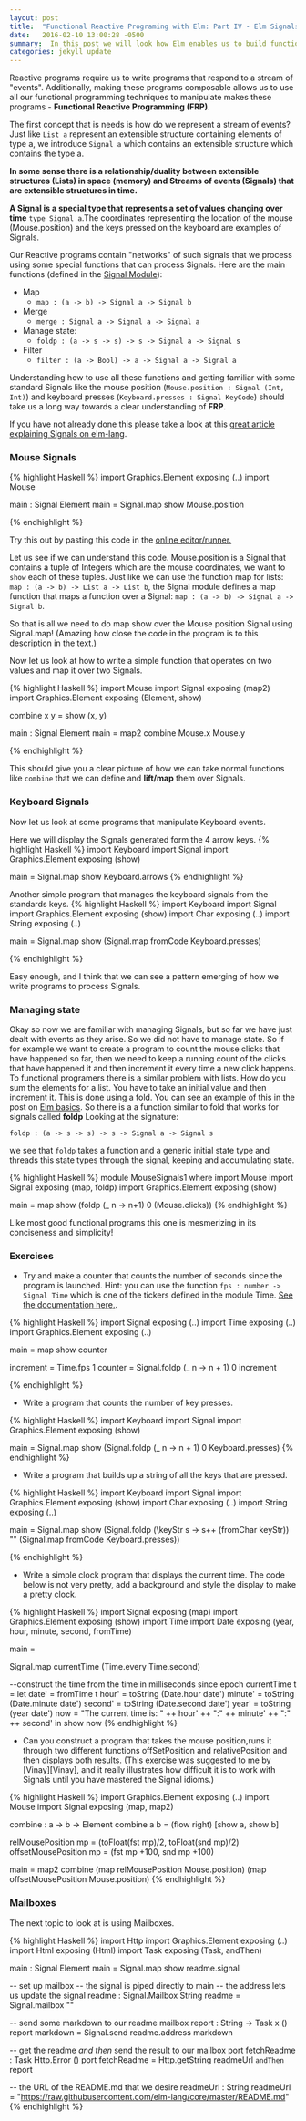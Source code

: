```yaml
---
layout: post
title:  "Functional Reactive Programing with Elm: Part IV - Elm Signals"
date:   2016-02-10 13:00:28 -0500
summary:  In this post we will look how Elm enables us to build functional reactive programs.
categories: jekyll update
---
```


Reactive programs require us to write programs that respond to a stream of "events". Additionally, making these programs composable allows us to use all our functional programming techniques to manipulate makes these programs - **Functional Reactive Programming (FRP)**.

The first concept that is needs is how do we represent a stream of events? Just like `List a` represent an extensible structure containing elements of type a, we introduce `Signal a` which contains an extensible structure which contains the type a.

**In some sense there is a relationship/duality between extensible structures (Lists) in space (memory) and Streams of events (Signals) that are extensible structures in time.**

**A Signal is a special type that represents a set of values changing over time** `type Signal a`.The coordinates representing the location of the mouse (Mouse.position) and the keys pressed on the keyboard are examples of Signals.

Our Reactive programs contain "networks" of such signals that we process using some special functions that can process Signals.
Here are the main functions (defined in the [Signal Module][SignalModule]):

* Map
   - `map : (a -> b) -> Signal a -> Signal b`
* Merge
  - `merge : Signal a -> Signal a -> Signal a`
* Manage state:
  - `foldp : (a -> s -> s) -> s -> Signal a -> Signal s`
* Filter
  - `filter : (a -> Bool) -> a -> Signal a -> Signal a`

Understanding how to use all these functions and getting familiar with some standard Signals like the mouse position (`Mouse.position : Signal (Int, Int)`)  and keyboard presses (`Keyboard.presses : Signal KeyCode`) should take us a long way towards a clear understanding of **FRP**.

If you have not already done this please take a look at this [great article explaining Signals on elm-lang][Signals-elm-lang].

### Mouse Signals

{% highlight Haskell %}
import Graphics.Element exposing (..)
import Mouse

main : Signal Element
main =
  Signal.map show Mouse.position

{% endhighlight %}

Try this out by pasting this code in the [online editor/runner.][try-elm]

Let us see if we can understand this code. Mouse.position is a Signal that contains a tuple of Integers which are the mouse coordinates, we want to `show` each of these tuples.
Just like we can use the function map for lists:
`map : (a -> b) -> List a -> List b`, the Signal module defines a map function that maps a function over a Signal: `map : (a -> b) -> Signal a -> Signal b`.

 So that is all we need to do map show over the Mouse position Signal using Signal.map! (Amazing how close the code in the program is to this description in the text.)

Now let us look at how to write a simple function that operates on two values  and map it over two Signals.

{% highlight Haskell %}
import Mouse
import Signal exposing (map2)
import Graphics.Element exposing (Element, show)

combine x y = show (x, y)

main : Signal Element
main =
  map2 combine Mouse.x Mouse.y

{% endhighlight %}

This should give you a clear picture of how we can take normal functions like `combine` that we can define and **lift/map** them over Signals.

### Keyboard Signals
Now let us look at some programs that manipulate Keyboard events.

Here we will display the Signals generated form the 4 arrow keys.
{% highlight Haskell %}
import Keyboard
import Signal
import Graphics.Element exposing (show)

main = Signal.map show Keyboard.arrows
{% endhighlight %}

Another simple program that manages the keyboard signals from the standards keys.
{% highlight Haskell %}
import Keyboard
import Signal
import Graphics.Element exposing (show)
import Char exposing (..)
import String exposing (..)


main = Signal.map show (Signal.map fromCode Keyboard.presses)

{% endhighlight %}

Easy enough, and I think that we can see a pattern emerging of how we write programs to process Signals.

### Managing state

Okay so now we are familiar with managing Signals, but so far we have just dealt with events as they arise. So we did not have to manage state.
So if for example we want to create a program to count the mouse clicks that have happened so far, then we need to keep a running count of the clicks that have happened it and then increment it every time a new click happens.
To functional programers there is a similar problem with lists.
How do you sum the elements for a list. You have to take an initial value and then increment it. This is done using a fold.
You can see an example of this in the post on [Elm basics][Elm Basics].
So there is a a function similar to fold that works for signals called **foldp**
Looking at the signature:

`foldp : (a -> s -> s) -> s -> Signal a -> Signal s`

we see that `foldp` takes a function and a generic initial state type and threads this state types through the signal, keeping and accumulating state.

{% highlight Haskell %}
module MouseSignals1 where
import Mouse
import Signal exposing (map, foldp)
import Graphics.Element exposing (show)

main = map show (foldp (\_ n -> n+1) 0 (Mouse.clicks))
{% endhighlight %}

Like most good functional programs this one is mesmerizing in its conciseness and simplicity!

### Exercises

* Try and make a counter that counts the number of seconds since the program is launched. Hint: you can use the function `fps : number -> Signal Time` which is one of the tickers defined in the module Time. [See the documentation here.][Time Docs].

{% highlight Haskell %}
import Signal exposing (..)
import Time exposing (..)
import Graphics.Element exposing (..)

main = map show counter

increment = Time.fps 1
counter = Signal.foldp (\_ n -> n + 1) 0 increment

{% endhighlight %}


* Write a program that counts the number of key presses.

{% highlight Haskell %}
import Keyboard
import Signal
import Graphics.Element exposing (show)

main = Signal.map show (Signal.foldp (\_ n -> n + 1) 0 Keyboard.presses)
{% endhighlight %}

* Write a program that builds up a string of all the keys that are pressed.

{% highlight Haskell %}
import Keyboard
import Signal
import Graphics.Element exposing (show)
import Char exposing (..)
import String exposing (..)

main = Signal.map show (Signal.foldp (\keyStr s -> s++ (fromChar  keyStr)) "" (Signal.map fromCode Keyboard.presses))

{% endhighlight %}

* Write a simple clock program that displays the current time.
The code below is not very pretty,  add a background and style the display to make a pretty clock.

{% highlight Haskell %}
import Signal exposing (map)
import Graphics.Element exposing (show)
import Time
import Date exposing (year, hour, minute, second, fromTime)

main =

  Signal.map currentTime (Time.every Time.second)

--construct the time from the time in milliseconds since epoch
currentTime t =
  let date' = fromTime t
      hour' = toString (Date.hour date')
      minute' = toString (Date.minute date')
      second' = toString (Date.second date')
      year' = toString (year date')
      now = "The current time is: " ++ hour' ++ ":" ++ minute' ++ ":" ++ second'
  in
      show now
{% endhighlight %}

* Can you construct a program that takes the mouse position,runs it through two different functions offSetPosition and relativePosition and then displays both results.
(This exercise was suggested to me by [Vinay][Vinay], and it really illustrates how difficult it is to work with Signals until you have mastered the Signal idioms.)

{% highlight Haskell %}
import Graphics.Element exposing (..)
import Mouse
import Signal exposing (map, map2)

combine : a -> b -> Element
combine a b = (flow right) [show a, show b]

relMousePosition mp = (toFloat(fst mp)/2, toFloat(snd mp)/2)
offsetMousePosition  mp = (fst mp +100, snd mp +100)

main = map2 combine (map relMousePosition Mouse.position) (map offsetMousePosition Mouse.position)
{% endhighlight %}

### Mailboxes

The next topic to look at is using Mailboxes.

{% highlight Haskell %}
import Http
import Graphics.Element exposing (..)
import Html exposing (Html)
import Task exposing (Task, andThen)


main : Signal Element
main =
  Signal.map show readme.signal


-- set up mailbox
--   the signal is piped directly to main
--   the address lets us update the signal
readme : Signal.Mailbox String
readme =
  Signal.mailbox ""


-- send some markdown to our readme mailbox
report : String -> Task x ()
report markdown =
  Signal.send readme.address markdown


-- get the readme *and then* send the result to our mailbox
port fetchReadme : Task Http.Error ()
port fetchReadme =
  Http.getString readmeUrl `andThen` report


-- the URL of the README.md that we desire
readmeUrl : String
readmeUrl =
  "https://raw.githubusercontent.com/elm-lang/core/master/README.md"
  {% endhighlight %}

[Signals-elm-lang]:http://elm-lang.org/guide/reactivity#signals
[Elm Basics]: https://csmith111.github.io/jekyll/update/2016/02/07/ASecondBlogPost.html
[Time Docs]:http://package.elm-lang.org/packages/elm-lang/core/3.0.0/Time#fps
[try-elm]: http://elm-lang.org/try
[SignalModule]:http://package.elm-lang.org/packages/elm-lang/core/3.0.0/Signal
